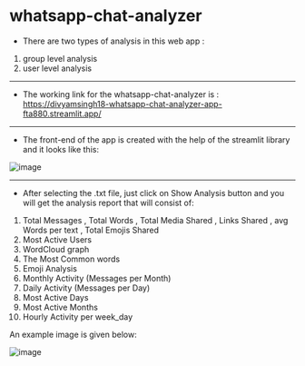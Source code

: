 # whatsapp-chat-analyzer

- There are two types of analysis in this web app : 
1. group level analysis 
2. user level analysis

<hr>

- The working link for the whatsapp-chat-analyzer is : https://divyamsingh18-whatsapp-chat-analyzer-app-fta880.streamlit.app/

<hr>

- The front-end of the app is created with the help of the streamlit library and it looks like this:

![image](https://user-images.githubusercontent.com/64833579/205687718-007e1e62-f212-4c44-8a14-999fa14d260c.png)

<hr>

- After selecting the .txt file, just click on Show Analysis button and you will get the analysis report that will consist of:
1. Total Messages , Total Words , Total Media Shared , Links Shared , avg Words per text , Total Emojis Shared
2. Most Active Users
3. WordCloud graph
4. The Most Common words
5. Emoji Analysis
6. Monthly Activity (Messages per Month)
7. Daily Activity (Messages per Day)
8. Most Active Days
9. Most Active Months
10. Hourly Activity per week_day


An example image is given below:

![image](https://user-images.githubusercontent.com/64833579/205714041-f9d2d9fb-cd7a-4164-bfea-42e655bd20d4.png)



